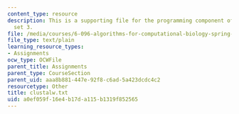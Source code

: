 ```yaml
---
content_type: resource
description: This is a supporting file for the programming component of the problem
  set 3.
file: /media/courses/6-096-algorithms-for-computational-biology-spring-2005/a0ef059f16e4b17da115b1319f852565_clustalw.txt
file_type: text/plain
learning_resource_types:
- Assignments
ocw_type: OCWFile
parent_title: Assignments
parent_type: CourseSection
parent_uid: aaa8b881-447e-92f8-c6ad-5a423dcdc4c2
resourcetype: Other
title: clustalw.txt
uid: a0ef059f-16e4-b17d-a115-b1319f852565
---
```

